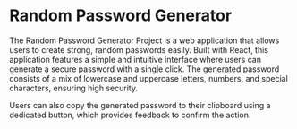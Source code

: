 # Random Password Generator

The Random Password Generator Project is a web application that allows users to create strong, random passwords easily. Built with React, this application features a simple and intuitive interface where users can generate a secure password with a single click. The generated password consists of a mix of lowercase and uppercase letters, numbers, and special characters, ensuring high security.

Users can also copy the generated password to their clipboard using a dedicated button, which provides feedback to confirm the action.

